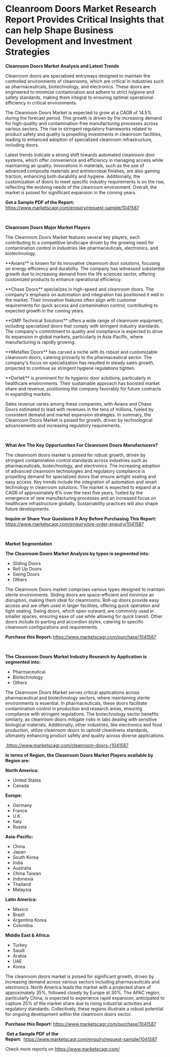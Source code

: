 <p><h1>Cleanroom Doors Market Research Report Provides Critical Insights that can help Shape Business Development and Investment Strategies</h1></p><p><strong>Cleanroom Doors Market Analysis and Latest Trends</strong></p>
<p><p>Cleanroom doors are specialized entryways designed to maintain the controlled environments of cleanrooms, which are critical in industries such as pharmaceuticals, biotechnology, and electronics. These doors are engineered to minimize contamination and adhere to strict hygiene and safety standards, making them integral to ensuring optimal operational efficiency in critical environments.</p><p>The Cleanroom Doors Market is expected to grow at a CAGR of 14.5% during the forecast period. This growth is driven by the increasing demand for high-quality and contamination-free manufacturing processes across various sectors. The rise in stringent regulatory frameworks related to product safety and quality is propelling investments in cleanroom facilities, leading to enhanced adoption of specialized cleanroom infrastructure, including doors.</p><p>Latest trends indicate a strong shift towards automated cleanroom door systems, which offer convenience and efficiency in managing access while maintaining air quality. Innovations in materials, such as the use of advanced composite materials and antimicrobial finishes, are also gaining traction, enhancing both durability and hygiene. Additionally, the customization of doors to meet specific industry requirements is on the rise, reflecting the evolving needs of the cleanroom environment. Overall, the market is poised for significant expansion in the coming years.</p></p>
<p><strong>Get a Sample PDF of the Report:&nbsp;</strong> <a href="https://www.marketscagr.com/enquiry/request-sample/1041587?utm_campaign=2265&utm_medium=2&utm_source=Github&utm_content=ia&utm_term=08022025&utm_id=cleanroom-doors">https://www.marketscagr.com/enquiry/request-sample/1041587</a></p>
<p>&nbsp;</p>
<p><strong>Cleanroom Doors Major Market Players</strong></p>
<p><p>The Cleanroom Doors Market features several key players, each contributing to a competitive landscape driven by the growing need for contamination control in industries like pharmaceuticals, electronics, and biotechnology. </p><p>**Avians** is known for its innovative cleanroom door solutions, focusing on energy efficiency and durability. The company has witnessed substantial growth due to increasing demand from the life sciences sector, offering customized products to enhance operational efficiency.</p><p>**Chase Doors** specializes in high-speed and cleanroom doors. The company's emphasis on automation and integration has positioned it well in the market. Their innovative features often align with customer requirements for quick access and contamination control, contributing to expected growth in the coming years.</p><p>**GMP Technical Solutions** offers a wide range of cleanroom equipment, including specialized doors that comply with stringent industry standards. The company's commitment to quality and compliance is expected to drive its expansion in global markets, particularly in Asia-Pacific, where manufacturing is rapidly growing.</p><p>**Metaflex Doors** has carved a niche with its robust and customizable cleanroom doors, catering primarily to the pharmaceutical sector. The company's focus on specialization has resulted in steady sales growth, projected to continue as stringent hygiene regulations tighten.</p><p>**Dortek** is prominent for its hygienic door solutions, particularly in healthcare environments. Their sustainable approach has boosted market share and revenue, positioning the company favorably for future contracts in expanding markets.</p><p>Sales revenue varies among these companies, with Avians and Chase Doors estimated to lead with revenues in the tens of millions, fueled by consistent demand and market expansion strategies. In summary, the Cleanroom Doors Market is poised for growth, driven by technological advancements and increasing regulatory requirements.</p></p>
<p>&nbsp;</p>
<p><strong>What Are The Key Opportunities For Cleanroom Doors Manufacturers?</strong></p>
<p><p>The cleanroom doors market is poised for robust growth, driven by stringent contamination control standards across industries such as pharmaceuticals, biotechnology, and electronics. The increasing adoption of advanced cleanroom technologies and regulatory compliance is propelling demand for specialized doors that ensure airtight sealing and easy access. Key trends include the integration of automation and smart technology in cleanroom solutions. The market is expected to expand at a CAGR of approximately 6% over the next five years, fueled by the emergence of new manufacturing processes and an increased focus on healthcare infrastructure globally. Sustainability practices will also shape future developments.</p></p>
<p><strong>Inquire or Share Your Questions If Any Before Purchasing This Report:</strong> <a href="https://www.marketscagr.com/enquiry/pre-order-enquiry/1041587?utm_campaign=2265&utm_medium=2&utm_source=Github&utm_content=ia&utm_term=08022025&utm_id=cleanroom-doors">https://www.marketscagr.com/enquiry/pre-order-enquiry/1041587</a></p>
<p>&nbsp;</p>
<p><strong>Market Segmentation</strong></p>
<p><strong>The Cleanroom Doors Market Analysis by types is segmented into:</strong></p>
<p><ul><li>Sliding Doors</li><li>Roll Up Doors</li><li>Swing Doors</li><li>Others</li></ul></p>
<p><p>The Cleanroom Doors market comprises various types designed to maintain sterile environments. Sliding doors are space-efficient and minimize air disruption, making them ideal for cleanrooms. Roll-up doors provide easy access and are often used in larger facilities, offering quick operation and tight sealing. Swing doors, which open outward, are commonly used in smaller spaces, ensuring ease of use while allowing for quick transit. Other doors include bi-parting and accordion styles, catering to specific cleanroom configurations and requirements.</p></p>
<p><strong>Purchase this Report:&nbsp;</strong><a href="https://www.marketscagr.com/purchase/1041587?utm_campaign=2265&utm_medium=2&utm_source=Github&utm_content=ia&utm_term=08022025&utm_id=cleanroom-doors">https://www.marketscagr.com/purchase/1041587</a></p>
<p>&nbsp;</p>
<p><strong>The Cleanroom Doors Market Industry Research by Application is segmented into:</strong></p>
<p><ul><li>Pharmaceutical</li><li>Biotechnology</li><li>Others</li></ul></p>
<p><p>The Cleanroom Doors Market serves critical applications across pharmaceutical and biotechnology sectors, where maintaining sterile environments is essential. In pharmaceuticals, these doors facilitate contamination control in production and research areas, ensuring compliance with stringent regulations. The biotechnology sector benefits similarly, as cleanroom doors mitigate risks in labs dealing with sensitive biological materials. Additionally, other industries, like electronics and food production, utilize cleanroom doors to uphold cleanliness standards, ultimately enhancing product safety and quality across diverse applications.</p></p>
<p><a href="https://www.marketscagr.com/cleanroom-doors-r1041587?utm_campaign=2265&utm_medium=2&utm_source=Github&utm_content=ia&utm_term=08022025&utm_id=cleanroom-doors">&nbsp;https://www.marketscagr.com/cleanroom-doors-r1041587</a></p>
<p><strong>In terms of Region, the Cleanroom Doors Market Players available by Region are:</strong></p>
<p>
    <p> <strong> North America: </strong>
        <ul>
            <li>United States</li>
            <li>Canada</li>
        </ul>
        </p> 
    <p> <strong> Europe: </strong>
        <ul>
            <li>Germany</li>
            <li>France</li>
            <li>U.K.</li>
            <li>Italy</li>
            <li>Russia</li>
        </ul>
        </p> 
    <p> <strong> Asia-Pacific: </strong>
        <ul>
            <li>China</li>
            <li>Japan</li>
            <li>South Korea</li>
            <li>India</li>
            <li>Australia</li>
            <li>China Taiwan</li>
            <li>Indonesia</li>
            <li>Thailand</li>
            <li>Malaysia</li>
        </ul>
        </p> 
    <p> <strong> Latin America: </strong>
        <ul>
            <li>Mexico</li>
            <li>Brazil</li>
            <li>Argentina Korea</li>
            <li>Colombia</li>
        </ul>
        </p> 
    <p> <strong> Middle East & Africa: </strong>
        <ul>
            <li>Turkey</li>
            <li>Saudi</li>
            <li>Arabia</li>
            <li>UAE</li>
            <li>Korea</li>
        </ul>
    </p>
    </p>
<p><p>The cleanroom doors market is poised for significant growth, driven by increasing demand across various sectors including pharmaceuticals and electronics. North America leads the market with a projected share of approximately 35%, followed closely by Europe at 30%. The APAC region, particularly China, is expected to experience rapid expansion, anticipated to capture 25% of the market share due to rising industrial activities and regulatory standards. Collectively, these regions illustrate a robust potential for ongoing development within the cleanroom doors sector.</p></p>
<p><strong>Purchase this Report: </strong><a href="https://www.marketscagr.com/purchase/1041587?utm_campaign=2265&utm_medium=2&utm_source=Github&utm_content=ia&utm_term=08022025&utm_id=cleanroom-doors">https://www.marketscagr.com/purchase/1041587</a></p>
<p>&nbsp;<strong>Get a Sample PDF of the Report:&nbsp;&nbsp;</strong><a href="https://www.marketscagr.com/enquiry/request-sample/1041587?utm_campaign=2265&utm_medium=2&utm_source=Github&utm_content=ia&utm_term=08022025&utm_id=cleanroom-doors">https://www.marketscagr.com/enquiry/request-sample/1041587</a></p>
<p><strong></strong></p>
<p>Check more reports on <a href="https://www.marketscagr.com/?utm_campaign=2265&utm_medium=2&utm_source=Github&utm_content=ia&utm_term=08022025&utm_id=cleanroom-doors">https://www.marketscagr.com/</a></p>